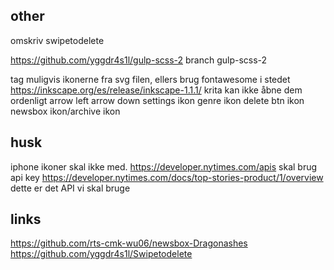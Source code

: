 ## other

omskriv swipetodelete

https://github.com/yggdr4s1l/gulp-scss-2
  branch gulp-scss-2

tag muligvis ikonerne fra svg filen, ellers brug fontawesome i stedet
https://inkscape.org/es/release/inkscape-1.1.1/
  krita kan ikke åbne dem ordenligt
    arrow left
    arrow down
    settings ikon
    genre ikon
    delete btn ikon
    newsbox ikon/archive ikon

## husk

iphone ikoner skal ikke med.
https://developer.nytimes.com/apis
  skal brug api key
  https://developer.nytimes.com/docs/top-stories-product/1/overview
    dette er det API vi skal bruge

## links

https://github.com/rts-cmk-wu06/newsbox-Dragonashes
https://github.com/yggdr4s1l/Swipetodelete
